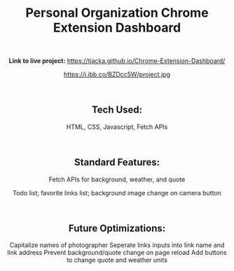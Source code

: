 <div align="center">

# Personal Organization Chrome Extension Dashboard

<br>

**Link to live project:** https://tjacka.github.io/Chrome-Extension-Dashboard/

https://i.ibb.co/BZDcc5W/project.jpg

<br>

## Tech Used: 
  
HTML, CSS, Javascript, Fetch APIs

<br> 

## Standard Features:

Fetch APIs for background, weather, and quote

Todo list; favorite links list; background image change on camera button

<br>
  
## Future Optimizations:
  
Capitalize names of photographer
Seperate links inputs into link name and link address
Prevent background/quote change on page reload
Add buttons to change quote and weather units
  
</div>
